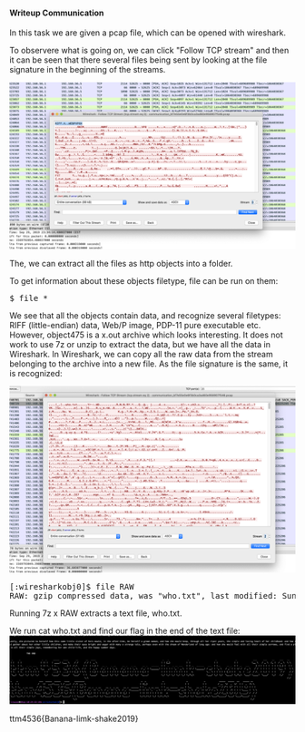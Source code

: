 #### Writeup Communication

In this task we are given a pcap file, which can be opened with wireshark. 

To observere what is going on, we can click "Follow TCP stream" and then it can be seen that there several files being sent by looking at the file  signature in the beginning of the streams.

![Alt text](/figures/comm2.png?raw=true )

The, we can extract all the files as http objects into a folder. 

To get information about these objects filetype, file can be run on them:
<pre>
$ file * 
</pre>

We see that all the objects contain data, and recognize several filetypes: RIFF (little-endian) data, Web/P image, PDP-11 pure executable etc. However, object475 is a x.out archive which looks interesting. It does not work to use 7z or unzip to extract the data, but we have all the data in Wireshark. In Wireshark, we can copy all the raw data from the stream belonging to the archive into a new file. As the file signature is the same, it is recognized:

![Alt text](/figures/comm1.png?raw=true )
<pre>
[:wiresharkobj0]$ file RAW
RAW: gzip compressed data, was "who.txt", last modified: Sun Sep 29 07:37:12 2019, from Unix, original size 153525
</pre>

Running 7z x RAW extracts a text file, who.txt.

We run cat who.txt and find our flag in the end of the text file:
![Alt text](/figures/comm3.png?raw=true )

ttm4536{Banana-limk-shake2019}